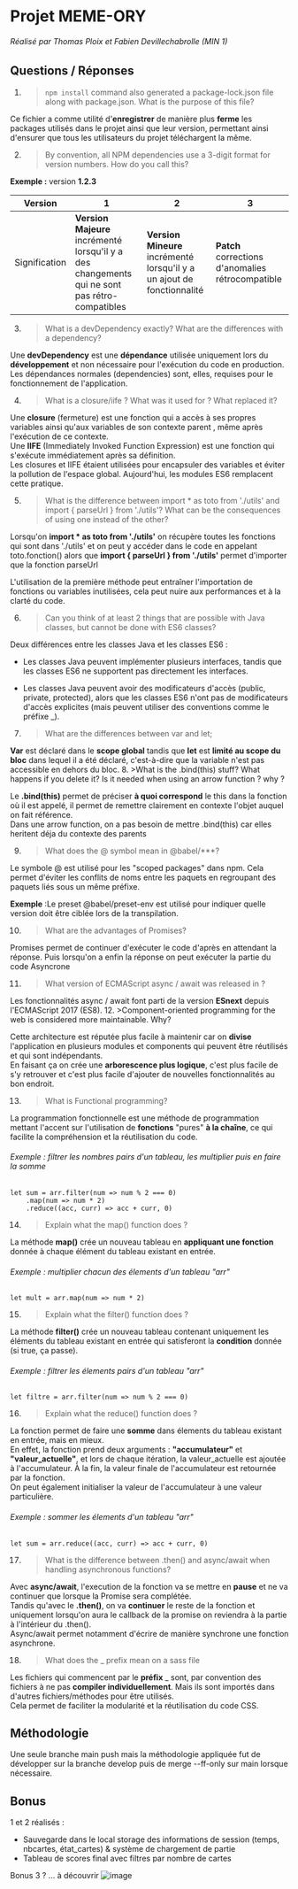 # Projet MEME-ORY

###### Réalisé par Thomas Ploix et Fabien Devillechabrolle (MIN 1) 

## Questions / Réponses
1. >`npm install` command also generated a package-lock.json file
along with package.json. What is the purpose of this file?

Ce fichier a comme utilité d'**enregistrer** de manière plus **ferme** les packages utilisés dans le projet ainsi que leur version,
permettant ainsi d'ensurer que tous les utilisateurs du projet téléchargent la même.

2. > By convention, all NPM dependencies use a 3-digit format for
      version numbers. How do you call this?

**Exemple :** version **1.2.3**

| Version       | 1                                                                                                   | 2                                                                             | 3                                                     |
|---------------|-----------------------------------------------------------------------------------------------------|-------------------------------------------------------------------------------|-------------------------------------------------------|
| Signification | **Version Majeure** <br/>incrémenté lorsqu'il y a des changements qui ne sont pas rétro-compatibles | **Version Mineure** <br/> incrémenté lorsqu'il y a un ajout de fonctionnalité | **Patch**<br/>corrections d'anomalies rétrocompatible |


3. >What is a devDependency exactly? What are the differences with a
     dependency?
   
Une **devDependency** est une **dépendance** utilisée uniquement lors du **développement** et non nécessaire pour l'exécution du code 
en production.
<br>Les dépendances normales (dependencies) sont, elles, requises pour le fonctionnement de l'application.

4. >What is a closure/iife ? What was it used for ? What replaced it?

Une **closure** (fermeture) est une fonction qui a accès à ses propres variables ainsi qu'aux variables de son contexte parent
, même après l'exécution de ce contexte.
<br/>Une **IIFE** (Immediately Invoked Function Expression) est une fonction qui s'exécute immédiatement après sa définition.
<br/>Les closures et IIFE étaient utilisées pour encapsuler des variables et éviter la pollution de l'espace global. 
Aujourd'hui, les modules ES6 remplacent cette pratique.

5. >What is the difference between import * as toto from './utils' and import
  { parseUrl } from './utils'? What can be the consequences of
  using one instead of the other?

Lorsqu'on __import * as toto from './utils'__ on récupère toutes les fonctions qui sont dans './utils' et on peut y
accéder dans le code en appelant toto.fonction() alors que __import { parseUrl } from './utils'__ permet d'importer que 
la fonction parseUrl
  
L'utilisation de la première méthode peut entraîner l'importation de fonctions ou variables inutilisées, cela peut nuire
aux performances et à la clarté du code.


6. >Can you think of at least 2 things that are possible with Java
  classes, but cannot be done with ES6 classes?

Deux différences entre les classes Java et les classes ES6 :

* Les classes Java peuvent implémenter plusieurs interfaces, tandis que les classes ES6 ne supportent pas directement 
les interfaces.


* Les classes Java peuvent avoir des modificateurs d'accès (public, private, protected), alors que les classes 
ES6 n'ont pas de modificateurs d'accès explicites (mais peuvent utiliser des conventions comme le préfixe _).

7. >What are the differences between var and let;

**Var** est déclaré dans le **scope global** tandis que **let** est **limité au scope du bloc** dans lequel il a été déclaré, c'est-à-dire 
que la variable n'est pas accessible en dehors du bloc.
8. >What is the .bind(this) stuff? What happens if you delete it? Is
  it needed when using an arrow function ? why ?

Le **.bind(this)** permet de préciser **à quoi correspond** le this dans la fonction où il est appelé, il permet de remettre clairement en 
contexte l'objet auquel on fait référence. 
<br/>Dans une arrow function, on a pas besoin de mettre .bind(this) car elles heritent déja du contexte des parents

9. >What does the @ symbol mean in @babel/***?

Le symbole @ est utilisé pour les "scoped packages" dans npm. 
Cela permet d'éviter les conflits de noms entre les paquets en regroupant des paquets liés sous un même préfixe.

**Exemple** :Le preset @babel/preset-env est utilisé pour indiquer quelle version doit être ciblée lors de la transpilation.

10. >What are the advantages of Promises?

Promises permet de continuer d'exécuter le code d'après en attendant la réponse. Puis lorsqu'on a enfin la réponse on peut 
exécuter la partie du code Asyncrone

11. >What version of ECMAScript async / await was released in ?

Les fonctionnalités async / await font parti de la version **ESnext** depuis l'ECMAScript 2017 (ES8).
12. >Component-oriented programming for the web is considered more
   maintainable. Why?

Cette architecture est réputée plus facile à maintenir car on **divise** l'application en plusieurs modules et components 
qui peuvent être réutilisés et qui sont indépendants. 
<br/>En faisant ça on crée une **arborescence plus logique**, c'est plus facile de s'y retrouver et c'est plus facile d'ajouter de nouvelles fonctionnalités au bon endroit.

13. >What is Functional programming?

La programmation fonctionnelle est une méthode de programmation mettant l'accent sur l'utilisation de **fonctions** "pures" 
**à la chaîne**, ce qui facilite la compréhension et la réutilisation du code.
<br/>
###### Exemple : filtrer les nombres pairs d'un tableau, les multiplier puis en faire la somme
```
let sum = arr.filter(num => num % 2 === 0)
    .map(num => num * 2)
    .reduce((acc, curr) => acc + curr, 0)
```

14. >Explain what the map() function does ?

La méthode **map()** crée un nouveau tableau en **appliquant une fonction** donnée à chaque élément du tableau existant en entrée.
###### Exemple : multiplier chacun des élements d'un tableau "arr"
```
let mult = arr.map(num => num * 2)
```
15. >Explain what the filter() function does ?

La méthode **filter()** crée un nouveau tableau contenant uniquement les éléments du tableau existant en entrée qui satisferont
la **condition** donnée (si true, ça passe).
###### Exemple : filtrer les élements pairs d'un tableau "arr"
```
let filtre = arr.filter(num => num % 2 === 0)
```
16. >Explain what the reduce() function does ?

La fonction permet de faire une **somme** dans élements du tableau existant en entrée, mais en mieux.
<br/> En effet, la fonction prend deux arguments : **"accumulateur"** et **"valeur_actuelle"**, et lors de chaque itération, la valeur_actuelle
est ajoutée à l'accumulateur. À la fin, la valeur finale de l'accumulateur est retournée par la fonction.
<br/> On peut également initialiser la valeur de l'accumulateur à une valeur particulière.

###### Exemple : sommer les élements d'un tableau "arr"
```
let sum = arr.reduce((acc, curr) => acc + curr, 0)
```
17. >What is the difference between .then() and async/await when
   handling asynchronous functions?

Avec __async/await__, l'execution de la fonction va se mettre en **pause** et ne va continuer que lorsque la Promise sera complétée. 
<br/>Tandis qu'avec le __.then()__, on va **continuer** le reste de la fonction et uniquement lorsqu'on aura le callback de la promise
on reviendra à la partie à l'intérieur du .then().
<br/>Async/await permet notamment d'écrire de manière synchrone une fonction asynchrone. 

18. >What does the _ prefix mean on a sass file

Les fichiers qui commencent par le **préfix** _ sont, par convention des fichiers à ne pas **compiler individuellement**. 
Mais ils sont importés dans d'autres fichiers/méthodes pour être utilisés.
<br>Cela permet de faciliter la modularité et la réutilisation du code CSS.

## Méthodologie
Une seule branche main push mais la méthodologie appliquée fut de développer sur la branche develop puis de merge --ff-only sur main lorsque nécessaire.

## Bonus

1 et 2 réalisés : 
* Sauvegarde dans le local storage des informations de session (temps, nbcartes, état_cartes) & système de chargement de partie
* Tableau de scores final avec filtres par nombre de cartes

Bonus 3 ? ... à découvrir
![image](https://github.com/Fabrikot/web-01/assets/107400688/6588eaa0-fec0-464c-a7c8-f48c14eb39cb)

